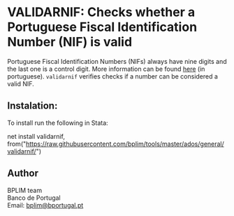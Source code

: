 # VALIDARNIF: Checks whether a Portuguese Fiscal Identification Number (NIF) is valid

Portuguese Fiscal Identification Numbers (NIFs) always have nine digits and the last one is a control digit. More information can be found
[here](https://pt.wikipedia.org/wiki/N%C3%BAmero_de_identifica%C3%A7%C3%A3o_fiscal) (in portuguese).
`validarnif` verifies checks if a number can be considered a valid NIF.

## Instalation:

To install run the following in Stata:

net install validarnif, from("https://raw.githubusercontent.com/bplim/tools/master/ados/general/validarnif/")

## Author

BPLIM team
<br>Banco de Portugal
<br>Email: bplim@bportugal.pt
